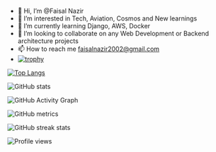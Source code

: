 - 👋 Hi, I’m @Faisal Nazir
- 👀 I’m interested in Tech, Aviation, Cosmos and New learnings
- 🌱 I’m currently learning Django, AWS, Docker
- 💞️ I’m looking to collaborate on any Web Development or Backend architecture projects
- 📫 How to reach me faisalnazir2002@gmail.com
- [![trophy](https://github-profile-trophy.vercel.app/?username=Adyyousf)](https://github.com/ryo-ma/github-profile-trophy)

[![Top Langs](https://github-readme-stats.vercel.app/api/top-langs/?username=Adyyousf)](https://github.com/anuraghazra/github-readme-stats)

![GitHub stats](https://github-readme-stats.vercel.app/api?username=Adyyousf&show_icons=true)  

![GitHub Activity Graph](https://activity-graph.herokuapp.com/graph?username=Adyyousf)  

![GitHub metrics](https://metrics.lecoq.io/Adyyousf)  

![GitHub streak stats](https://github-readme-streak-stats.herokuapp.com/?user=Adyyousf)  

![Profile views](https://gpvc.arturio.dev/FaisalBrudite)  

<!---
FaisalBrudite/FaisalBrudite is a ✨ special ✨ repository because its `README.md` (this file) appears on your GitHub profile.
You can click the Preview link to take a look at your changes.
--->
